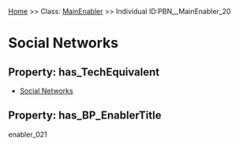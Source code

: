 [Home](https://github.com/mm80843/T3.5/blob/main/docs/index.md) >> Class: [MainEnabler](https://github.com/mm80843/T3.5/tree/main/docs/MainEnabler/index.md) >> Individual ID:PBN__MainEnabler_20 

# __Social Networks__

## Property: has_TechEquivalent

* [Social Networks](https://github.com/mm80843/T3.5/blob/main/docs/Technology/PBN__Technology_4545.md)

## Property: has_BP_EnablerTitle

enabler_021

